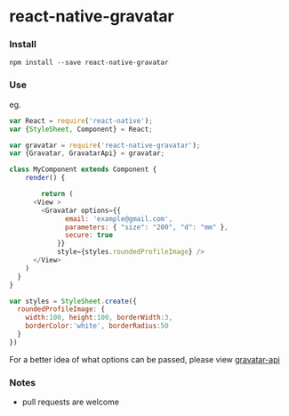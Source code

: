 react-native-gravatar
=============

### Install

```shell
npm install --save react-native-gravatar
```

### Use

eg.

```js
var React = require('react-native');
var {StyleSheet, Component} = React;

var gravatar = require('react-native-gravatar');
var {Gravatar, GravatarApi} = gravatar;

class MyComponent extends Component {
	render() {

		return (
      <View >
        <Gravatar options={{
              email: 'example@gmail.com',
              parameters: { "size": "200", "d": "mm" },
              secure: true
            }}
            style={styles.roundedProfileImage} />
      </View>
    )
  }
}

var styles = StyleSheet.create({
  roundedProfileImage: {
    width:100, height:100, borderWidth:3,
    borderColor:'white', borderRadius:50
  }
})

```

For a better idea of what options can be passed, please view [gravatar-api](https://www.npmjs.com/package/gravatar-api)

### Notes
- pull requests are welcome

